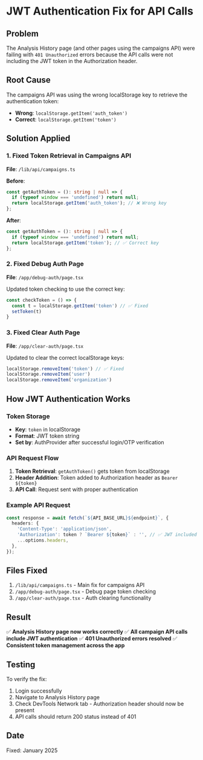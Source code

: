# JWT Authentication Fix for API Calls

## Problem
The Analysis History page (and other pages using the campaigns API) were failing with `401 Unauthorized` errors because the API calls were not including the JWT token in the Authorization header.

## Root Cause
The campaigns API was using the wrong localStorage key to retrieve the authentication token:
- **Wrong**: `localStorage.getItem('auth_token')`
- **Correct**: `localStorage.getItem('token')`

## Solution Applied

### 1. Fixed Token Retrieval in Campaigns API
**File**: `/lib/api/campaigns.ts`

**Before**:
```typescript
const getAuthToken = (): string | null => {
  if (typeof window === 'undefined') return null;
  return localStorage.getItem('auth_token'); // ❌ Wrong key
};
```

**After**:
```typescript
const getAuthToken = (): string | null => {
  if (typeof window === 'undefined') return null;
  return localStorage.getItem('token'); // ✅ Correct key
};
```

### 2. Fixed Debug Auth Page
**File**: `/app/debug-auth/page.tsx`

Updated token checking to use the correct key:
```typescript
const checkToken = () => {
  const t = localStorage.getItem('token') // ✅ Fixed
  setToken(t)
}
```

### 3. Fixed Clear Auth Page
**File**: `/app/clear-auth/page.tsx`

Updated to clear the correct localStorage keys:
```typescript
localStorage.removeItem('token') // ✅ Fixed
localStorage.removeItem('user')
localStorage.removeItem('organization')
```

## How JWT Authentication Works

### Token Storage
- **Key**: `token` in localStorage
- **Format**: JWT token string
- **Set by**: AuthProvider after successful login/OTP verification

### API Request Flow
1. **Token Retrieval**: `getAuthToken()` gets token from localStorage
2. **Header Addition**: Token added to Authorization header as `Bearer ${token}`
3. **API Call**: Request sent with proper authentication

### Example API Request
```typescript
const response = await fetch(`${API_BASE_URL}${endpoint}`, {
  headers: {
    'Content-Type': 'application/json',
    'Authorization': token ? `Bearer ${token}` : '', // ✅ JWT included
    ...options.headers,
  },
});
```

## Files Fixed
1. `/lib/api/campaigns.ts` - Main fix for campaigns API
2. `/app/debug-auth/page.tsx` - Debug page token checking
3. `/app/clear-auth/page.tsx` - Auth clearing functionality

## Result
✅ **Analysis History page now works correctly**
✅ **All campaign API calls include JWT authentication**
✅ **401 Unauthorized errors resolved**
✅ **Consistent token management across the app**

## Testing
To verify the fix:
1. Login successfully
2. Navigate to Analysis History page
3. Check DevTools Network tab - Authorization header should now be present
4. API calls should return 200 status instead of 401

## Date
Fixed: January 2025
